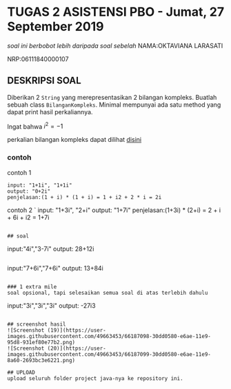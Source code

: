 # TUGAS 2 ASISTENSI PBO - Jumat, 27 September 2019
*soal ini berbobot lebih daripada soal sebelah*
NAMA:OKTAVIANA LARASATI

NRP:06111840000107


## DESKRIPSI SOAL
Diberikan 2 `String` yang merepresentasikan 2 bilangan kompleks.
Buatlah sebuah class `BilanganKompleks`. Minimal mempunyai ada satu method yang dapat print hasil perkaliannya.

Ingat bahwa $i^2=-1$

perkalian bilangan kompleks dapat dilihat [disini](https://www.khanacademy.org/math/algebra2/x2ec2f6f830c9fb89:complex/x2ec2f6f830c9fb89:complex-mul/a/multiplying-complex-numbers)

### contoh
contoh 1
```
input: "1+1i", "1+1i"
output: "0+2i"
penjelasan:(1 + i) * (1 + i) = 1 + i2 + 2 * i = 2i
```

contoh 2
`
input: "1+3i", "2+i"
output: "1+7i"
penjelasan:(1+3i) * (2+i) = 2 + i + 6i + i2 = 1+7i
```

## soal
```
input:"4i","3-7i"
output:
28+12i
```

```
input:"7+6i","7+6i"
output:
13+84i
```

### 1 extra mile
soal opsional, tapi selesaikan semua soal di atas terlebih dahulu
```
input:"3i","3i","3i"
output: -27i3
```

## screenshot hasil
![Screenshot (19)](https://user-images.githubusercontent.com/49663453/66187098-30dd0580-e6ae-11e9-95d8-931ef80e77b2.png)
![Screenshot (20)](https://user-images.githubusercontent.com/49663453/66187099-30dd0580-e6ae-11e9-8a60-2693bc3e6221.png)

## UPLOAD
upload seluruh folder project java-nya ke repository ini.

